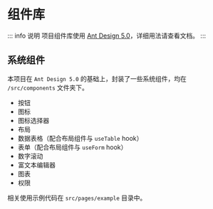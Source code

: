 # 组件库

::: info 说明
项目组件库使用 [Ant Design 5.0](https://ant.design/index-cn)，详细用法请查看文档。
:::

## 系统组件

本项目在 `Ant Design 5.0` 的基础上，封装了一些系统组件，均在 `/src/components` 文件夹下。

- 按钮
- 图标
- 图标选择器
- 布局
- 数据表格（配合布局组件与 `useTable` hook）
- 表单（配合布局组件与 `useForm` hook）
- 数字滚动
- 富文本编辑器
- 图表
- 权限

相关使用示例代码在 `src/pages/example` 目录中。
